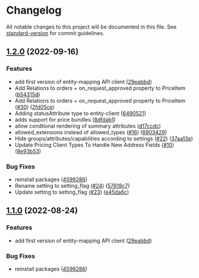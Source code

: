 # Changelog

All notable changes to this project will be documented in this file. See [standard-version](https://github.com/conventional-changelog/standard-version) for commit guidelines.

## [1.2.0](https://github.com/epilot-dev/sdk-js/compare/v0.0.2-alpha...v1.2.0) (2022-09-16)


### Features

* add first version of entity-mapping API client ([29eabbd](https://github.com/epilot-dev/sdk-js/commit/29eabbd66b43c8cea10fdea84e1406fabac809a3))
* Add Relations to orders + on_request_approved property to PriceItem ([b54315d](https://github.com/epilot-dev/sdk-js/commit/b54315d3edde40ef24c8493bf0ed2b5518cb616e))
* Add Relations to orders + on_request_approved property to PriceItem ([#30](https://github.com/epilot-dev/sdk-js/issues/30)) ([2fd05ce](https://github.com/epilot-dev/sdk-js/commit/2fd05ce214b553c4c0f8aab006c59a6f7b66c63b))
* Adding statusAttribute type to entity-client ([6490521](https://github.com/epilot-dev/sdk-js/commit/64905215f0a784f96b5617d2a45ce17b98c0f707))
* adds support for price bundles ([8dfdab1](https://github.com/epilot-dev/sdk-js/commit/8dfdab1045cc399172a2afe342738321d443bbf9))
* allow condtional rendering of summary attributes ([d17ccdc](https://github.com/epilot-dev/sdk-js/commit/d17ccdc7bb1971cb60dab02253296d9339a61280))
* allowed_extensions instead of allowed_types ([#16](https://github.com/epilot-dev/sdk-js/issues/16)) ([6903429](https://github.com/epilot-dev/sdk-js/commit/69034299070d85bf85603186ebb1e942580f5298))
* Hide groups/attributes/capabilities according to settings ([#22](https://github.com/epilot-dev/sdk-js/issues/22)) ([37aa13e](https://github.com/epilot-dev/sdk-js/commit/37aa13e003e444231f973a4ad244ac857fc8743a))
* Update Pricing Client Types To Handle New Address Fields ([#10](https://github.com/epilot-dev/sdk-js/issues/10)) ([8e93b53](https://github.com/epilot-dev/sdk-js/commit/8e93b539e0505b6bb0ab99e246f9f4a82064bd2d))


### Bug Fixes

* reinstall packages ([4599286](https://github.com/epilot-dev/sdk-js/commit/45992868eb4ee12e9eeefd8347beefd9ca678c32))
* Rename setting to setting_flag ([#24](https://github.com/epilot-dev/sdk-js/issues/24)) ([57819c7](https://github.com/epilot-dev/sdk-js/commit/57819c75112bfc7f47d2f3d15d9a094c24b928b1))
* Update setting to setting_flag ([#23](https://github.com/epilot-dev/sdk-js/issues/23)) ([e45da6c](https://github.com/epilot-dev/sdk-js/commit/e45da6cb552e902aebfc3b2af754252747492dab))

## [1.1.0](https://github.com/epilot-dev/sdk-js/compare/v1.0.0...v1.1.0) (2022-08-24)


### Features

* add first version of entity-mapping API client ([29eabbd](https://github.com/epilot-dev/sdk-js/commit/29eabbd66b43c8cea10fdea84e1406fabac809a3))


### Bug Fixes

* reinstall packages ([4599286](https://github.com/epilot-dev/sdk-js/commit/45992868eb4ee12e9eeefd8347beefd9ca678c32))
